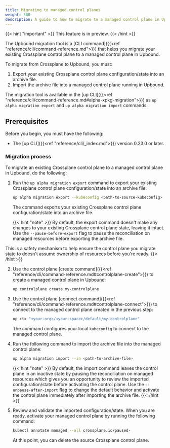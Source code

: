 ```yaml
---
title: Migrating to managed control planes
weight: 300
description: A guide to how to migrate to a managed control plane in Upbound
---
```


{{< hint "important" >}}
This feature is in preview.
{{< /hint >}}

The Upbound migration tool is a [CLI command]({{<ref "reference/cli/command-reference.md">}}) that helps you migrate your existing Crossplane control plane to a managed control plane in Upbound.

To migrate from Crossplane to Upbound, you must:

1. Export your existing Crossplane control plane configuration/state into an archive file.
2. Import the archive file into a managed control plane running in Upbound.

The migration tool is available in the [up CLI]({{<ref "reference/cli/command-reference.md#alpha-xpkg-migration">}}) as
`up alpha migration export` and `up alpha migration import` commands.

## Prerequisites

Before you begin, you must have the following:
- The [up CLI]({{<ref "reference/cli/_index.md">}}) version 0.23.0 or later.

### Migration process

To migrate an existing Crossplane control plane to a managed control plane in Upbound, do the following:

1. Run the `up alpha migration export` command to export your existing Crossplane control plane configuration/state into an archive file:

    ```bash
    up alpha migration export --kubeconfig <path-to-source-kubeconfig> --out <path-to-archive-file>
    ```

    The command exports your existing Crossplane control plane configuration/state into an archive file.

    {{< hint "note" >}}
  By default, the export command doesn't make any changes to your existing Crossplane control plane state, leaving it intact. Use the `--pause-before-export` flag to pause the
     reconciliation on managed resources before exporting the archive file.
    
  This is a safety mechanism to help ensure the control plane you migrate state to doesn't assume ownership of resources before
    you're ready.
    {{< /hint >}}

2. Use the control plane [create command]({{<ref "reference/cli/command-reference.md#controlplane-create">}}) to create a managed
control plane in Upbound:

    ```bash
    up controlplane create my-controlplane
    ```

3. Use the control plane [connect command]({{<ref "reference/cli/command-reference.md#controlplane-connect">}}) to connect to the
managed control plane created in the previous step:

    ```bash
    up ctx "<your-org>/<your-space>/default/my-controlplane"
    ```

    The command configures your local `kubeconfig` to connect to the managed control plane.

4. Run the following command to import the archive file into the managed control plane:

    ```bash
    up alpha migration import --in <path-to-archive-file>
    ```

   {{< hint "note" >}}
   By default, the import command leaves the control plane in an inactive state by pausing the reconciliation on managed
   resources which gives you an opportunity to review the imported configuration/state before activating the control plane.
   Use the `--unpause-after-import` flag to change the default behavior and activate the control plane immediately after
   importing the archive file.
   {{< /hint >}}

5. Review and validate the imported configuration/state. When you are ready, activate your managed
   control plane by running the following command:

    ```bash
    kubectl annotate managed --all crossplane.io/paused-
    ```

   At this point, you can delete the source Crossplane control plane.
 